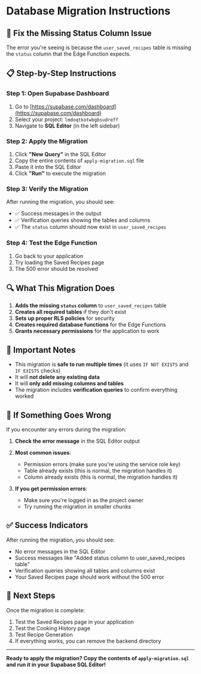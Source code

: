 # Database Migration Instructions

## 🎯 Fix the Missing Status Column Issue

The error you're seeing is because the `user_saved_recipes` table is missing the `status` column that the Edge Function expects.

## 📋 Step-by-Step Instructions

### Step 1: Open Supabase Dashboard
1. Go to [https://supabase.com/dashboard](https://supabase.com/dashboard)
2. Select your project: `lmdoqtkotwbgbsudreff`
3. Navigate to **SQL Editor** (in the left sidebar)

### Step 2: Apply the Migration
1. Click **"New Query"** in the SQL Editor
2. Copy the entire contents of `apply-migration.sql` file
3. Paste it into the SQL Editor
4. Click **"Run"** to execute the migration

### Step 3: Verify the Migration
After running the migration, you should see:
- ✅ Success messages in the output
- ✅ Verification queries showing the tables and columns
- ✅ The `status` column should now exist in `user_saved_recipes`

### Step 4: Test the Edge Function
1. Go back to your application
2. Try loading the Saved Recipes page
3. The 500 error should be resolved

## 🔍 What This Migration Does

1. **Adds the missing `status` column** to `user_saved_recipes` table
2. **Creates all required tables** if they don't exist
3. **Sets up proper RLS policies** for security
4. **Creates required database functions** for the Edge Functions
5. **Grants necessary permissions** for the application to work

## 🚨 Important Notes

- This migration is **safe to run multiple times** (it uses `IF NOT EXISTS` and `IF EXISTS` checks)
- It will **not delete any existing data**
- It will **only add missing columns and tables**
- The migration includes **verification queries** to confirm everything worked

## 🐛 If Something Goes Wrong

If you encounter any errors during the migration:

1. **Check the error message** in the SQL Editor output
2. **Most common issues**:
   - Permission errors (make sure you're using the service role key)
   - Table already exists (this is normal, the migration handles it)
   - Column already exists (this is normal, the migration handles it)

3. **If you get permission errors**:
   - Make sure you're logged in as the project owner
   - Try running the migration in smaller chunks

## ✅ Success Indicators

After running the migration, you should see:
- No error messages in the SQL Editor
- Success messages like "Added status column to user_saved_recipes table"
- Verification queries showing all tables and columns exist
- Your Saved Recipes page should work without the 500 error

## 🎉 Next Steps

Once the migration is complete:
1. Test the Saved Recipes page in your application
2. Test the Cooking History page
3. Test Recipe Generation
4. If everything works, you can remove the backend directory

---

**Ready to apply the migration? Copy the contents of `apply-migration.sql` and run it in your Supabase SQL Editor!**
